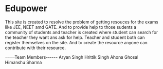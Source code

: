 # Edupower
This site is created to resolve the problem of getting resouces for the exams like JEE, NEET amd GATE. And to provide help to those sudents a community of students and teacher is created where student can search for the teacher they want ans ask for help. Teacher and student both can register themselves on the site. And to create the resource anyone can contribute with their resource.


-----Team Members------
Aryan Singh
Hrittik Singh
Ahona Ghosal
Himanshu Sharma
